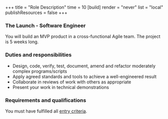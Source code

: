 +++
title = "Role Description"
time = 10
[build]
  render = "never"
  list = "local"
  publishResources = false
+++

### The Launch - Software Engineer

You will build an MVP product in a cross-functional Agile team. The project is 5 weeks long.

### Duties and responsibilities

- Design, code, verify, test, document, amend and refactor moderately complex programs/scripts
- Apply agreed standards and tools to achieve a well-engineered result
- Collaborate in reviews of work with others as appropriate
- Present your work in technical demonstrations

### Requirements and qualifications

You must have fulfilled all [entry criteria](/prep/#entry-criteria).
